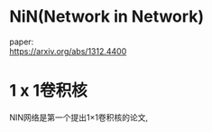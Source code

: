 NiN(Network in Network)
================
paper:<br>
https://arxiv.org/abs/1312.4400 <br>

# 1 x 1卷积核
NIN网络是第一个提出1×1卷积核的论文,
